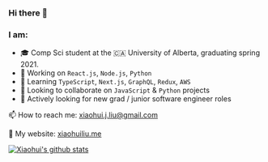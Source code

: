 ### Hi there 👋

### I am:
- 🎓 Comp Sci student at the 🇨🇦 University of Alberta, graduating spring 2021.
- 🙇 Working on `React.js`, `Node.js`, `Python`
- 🌊 Learning `TypeScript`, `Next.js`, `GraphQL`, `Redux`, `AWS`
- 🤝 Looking to collaborate on `JavaScript` & `Python` projects
- 🏢 Actively looking for new grad / junior software engineer roles

📫 How to reach me: xiaohui.j.liu@gmail.com

🕺 My website: [xiaohuiliu.me](https://xiaohuiliu.me)


[![Xiaohui's github stats](https://github-readme-stats.vercel.app/api?username=xiaohui-j-liu&count_private=true&show_icons=true&theme=cobalt)](https://github.com/anuraghazra/github-readme-stats)
